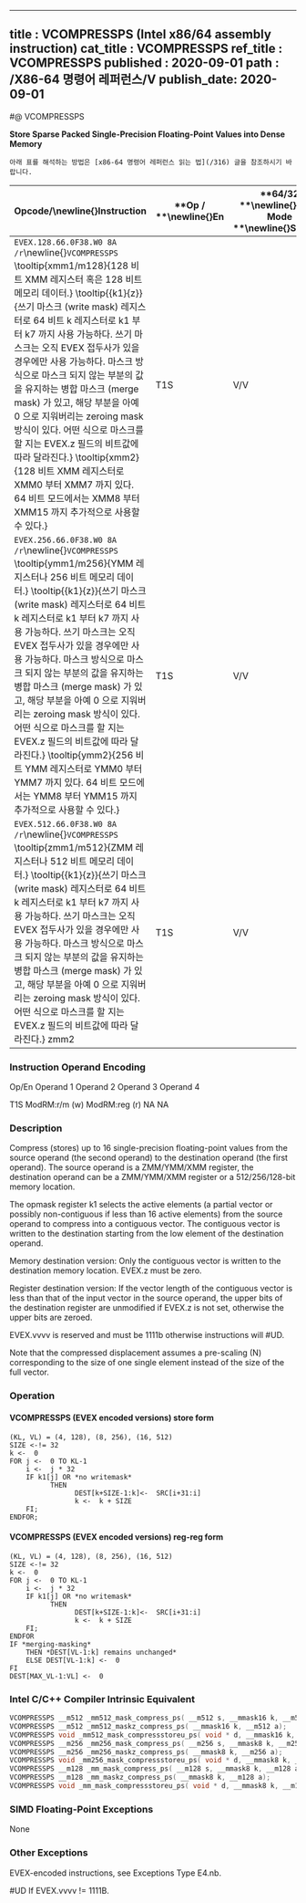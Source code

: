 ----------------------------
title : VCOMPRESSPS (Intel x86/64 assembly instruction)
cat_title : VCOMPRESSPS
ref_title : VCOMPRESSPS
published : 2020-09-01
path : /X86-64 명령어 레퍼런스/V
publish_date: 2020-09-01
----------------------------


#@ VCOMPRESSPS

**Store Sparse Packed Single-Precision Floating-Point Values into Dense Memory**

```lec-info
아래 표를 해석하는 방법은 [x86-64 명령어 레퍼런스 읽는 법](/316) 글을 참조하시기 바랍니다.
```

|**Opcode/**\newline{}**Instruction**|**Op / **\newline{}**En**|**64/32 **\newline{}**bit Mode **\newline{}**Support**|**CPUID **\newline{}**Feature **\newline{}**Flag**|**Description**|
|------------------------------------|-------------------------|------------------------------------------------------|--------------------------------------------------|---------------|
|`EVEX.128.66.0F38.W0 8A /r`\newline{}`VCOMPRESSPS` \tooltip{xmm1/m128}{128 비트 XMM 레지스터 혹은 128 비트 메모리 데이터.} \tooltip{\{k1\}\{z\}}{쓰기 마스크 (write mask) 레지스터로 64 비트 k 레지스터로 k1 부터 k7 까지 사용 가능하다. 쓰기 마스크는 오직 EVEX 접두사가 있을 경우에만 사용 가능하다. 마스크 방식으로 마스크 되지 않는 부분의 값을 유지하는 병합 마스크 (merge mask) 가 있고, 해당 부분을 아예 0 으로 지워버리는 zeroing mask 방식이 있다. 어떤 식으로 마스크를 할 지는 EVEX.z 필드의 비트값에 따라 달라진다.} \tooltip{xmm2}{128 비트 XMM 레지스터로 XMM0 부터 XMM7 까지 있다. 64 비트 모드에서는 XMM8 부터 XMM15 까지 추가적으로 사용할 수 있다.} |T1S|V/V|AVX512VL\newline{}AVX512F|Compress packed single-precision floating-point values from xmm2 to xmm1/m128 using writemask k1.|
|`EVEX.256.66.0F38.W0 8A /r`\newline{}`VCOMPRESSPS` \tooltip{ymm1/m256}{YMM 레지스터나 256 비트 메모리 데이터.} \tooltip{\{k1\}\{z\}}{쓰기 마스크 (write mask) 레지스터로 64 비트 k 레지스터로 k1 부터 k7 까지 사용 가능하다. 쓰기 마스크는 오직 EVEX 접두사가 있을 경우에만 사용 가능하다. 마스크 방식으로 마스크 되지 않는 부분의 값을 유지하는 병합 마스크 (merge mask) 가 있고, 해당 부분을 아예 0 으로 지워버리는 zeroing mask 방식이 있다. 어떤 식으로 마스크를 할 지는 EVEX.z 필드의 비트값에 따라 달라진다.} \tooltip{ymm2}{256 비트 YMM 레지스터로 YMM0 부터 YMM7 까지 있다. 64 비트 모드에서는 YMM8 부터 YMM15 까지 추가적으로 사용할 수 있다.} |T1S|V/V|AVX512VL\newline{}AVX512F|Compress packed single-precision floating-point values from ymm2 to ymm1/m256 using writemask k1.|
|`EVEX.512.66.0F38.W0 8A /r`\newline{}`VCOMPRESSPS` \tooltip{zmm1/m512}{ZMM 레지스터나 512 비트 메모리 데이터.} \tooltip{\{k1\}\{z\}}{쓰기 마스크 (write mask) 레지스터로 64 비트 k 레지스터로 k1 부터 k7 까지 사용 가능하다. 쓰기 마스크는 오직 EVEX 접두사가 있을 경우에만 사용 가능하다. 마스크 방식으로 마스크 되지 않는 부분의 값을 유지하는 병합 마스크 (merge mask) 가 있고, 해당 부분을 아예 0 으로 지워버리는 zeroing mask 방식이 있다. 어떤 식으로 마스크를 할 지는 EVEX.z 필드의 비트값에 따라 달라진다.} zmm2 |T1S|V/V|AVX512F|Compress packed single-precision floating-point values from zmm2 using control mask k1 to zmm1/m512.|
###                                                        Instruction Operand Encoding


Op/En Operand 1 Operand 2 Operand 3 Operand 4

 T1S ModRM:r/m (w) ModRM:reg (r) NA NA

### Description 


Compress (stores) up to 16 single-precision floating-point values from the source operand (the second operand) to the destination operand (the first operand). The source operand is a ZMM/YMM/XMM register, the destination operand can be a ZMM/YMM/XMM register or a 512/256/128-bit memory location.

The opmask register k1 selects the active elements (a partial vector or possibly non-contiguous if less than 16 active elements) from the source operand to compress into a contiguous vector. The contiguous vector is written to the destination starting from the low element of the destination operand.

Memory destination version: Only the contiguous vector is written to the destination memory location. EVEX.z must be zero.

Register destination version: If the vector length of the contiguous vector is less than that of the input vector in the source operand, the upper bits of the destination register are unmodified if EVEX.z is not set, otherwise the upper bits are zeroed.

EVEX.vvvv is reserved and must be 1111b otherwise instructions will #UD.

Note that the compressed displacement assumes a pre-scaling (N) corresponding to the size of one single element instead of the size of the full vector.


### Operation
#### VCOMPRESSPS (EVEX encoded versions) store form
```info-verb
(KL, VL) = (4, 128), (8, 256), (16, 512)
SIZE <-!= 32
k <-  0
FOR j <-  0 TO KL-1
    i <-  j * 32
    IF k1[j] OR *no writemask*
          THEN 
                DEST[k+SIZE-1:k]<-  SRC[i+31:i]
                k <-  k + SIZE 
    FI;
ENDFOR;
```
#### VCOMPRESSPS (EVEX encoded versions) reg-reg form
```info-verb
(KL, VL) = (4, 128), (8, 256), (16, 512)
SIZE <-!= 32
k <-  0
FOR j <-  0 TO KL-1
    i <-  j * 32
    IF k1[j] OR *no writemask*
          THEN 
                DEST[k+SIZE-1:k]<-  SRC[i+31:i]
                k <-  k + SIZE
    FI;
ENDFOR
IF *merging-masking* 
    THEN *DEST[VL-1:k] remains unchanged*
    ELSE DEST[VL-1:k] <-  0
FI
DEST[MAX_VL-1:VL] <-  0
```

### Intel C/C++ Compiler Intrinsic Equivalent

```cpp
VCOMPRESSPS __m512 _mm512_mask_compress_ps( __m512 s, __mmask16 k, __m512 a);
VCOMPRESSPS __m512 _mm512_maskz_compress_ps( __mmask16 k, __m512 a);
VCOMPRESSPS void _mm512_mask_compressstoreu_ps( void * d, __mmask16 k, __m512 a);
VCOMPRESSPS __m256 _mm256_mask_compress_ps( __m256 s, __mmask8 k, __m256 a);
VCOMPRESSPS __m256 _mm256_maskz_compress_ps( __mmask8 k, __m256 a);
VCOMPRESSPS void _mm256_mask_compressstoreu_ps( void * d, __mmask8 k, __m256 a);
VCOMPRESSPS __m128 _mm_mask_compress_ps( __m128 s, __mmask8 k, __m128 a);
VCOMPRESSPS __m128 _mm_maskz_compress_ps( __mmask8 k, __m128 a);
VCOMPRESSPS void _mm_mask_compressstoreu_ps( void * d, __mmask8 k, __m128 a);
```
### SIMD Floating-Point Exceptions


None

### Other Exceptions


EVEX-encoded instructions, see Exceptions Type E4.nb.

#UD  If EVEX.vvvv != 1111B.

